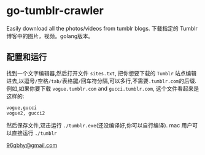 # go-tumblr-crawler
Easily download all the photos/videos from tumblr blogs. 下载指定的 Tumblr 博客中的图片，视频。golang版本。

## 配置和运行
找到一个文字编辑器,然后打开文件 `sites.txt`, 把你想要下载的 `Tumblr` 站点编辑进去,以逗号`/`空格`/tab/`表格鍵`/`回车符分隔,可以多行,不需要`.tumblr.com`的后缀.
例如,如果你要下载 `vogue.tumblr.com` and `gucci.tumblr.com`, 这个文件看起来是这样的:
```
vogue,gucci
vogue2, gucci2
```
然后保存文件,双击运行 `./tumblr.exe`(还没编译好,你可以自行编译).
mac 用户可以直接运行  `./tumblr`

96qbhy@gmail.com